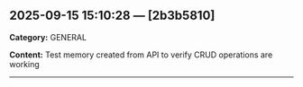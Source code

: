 
## 2025-09-15 15:10:28 — [2b3b5810]
**Category:** GENERAL

**Content:**
Test memory created from API to verify CRUD operations are working

---
